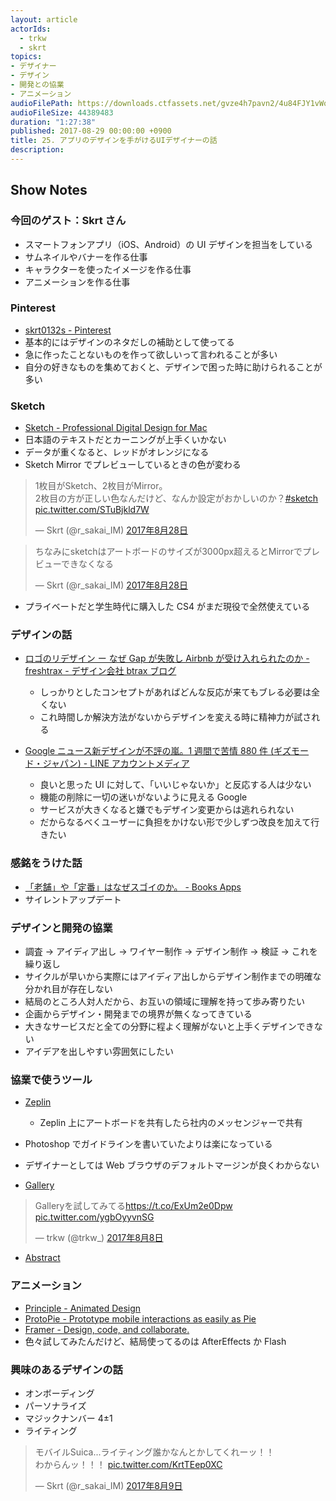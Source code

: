 ```yaml
---
layout: article
actorIds:
  - trkw
  - skrt
topics:
- デザイナー
- デザイン
- 開発との協業
- アニメーション
audioFilePath: https://downloads.ctfassets.net/gvze4h7pavn2/4u84FJY1vWocku2cE6mSAU/a52f236e2634e8d4cf097130b28c08cd/25.mp3
audioFileSize: 44389483
duration: "1:27:38"
published: 2017-08-29 00:00:00 +0900
title: 25. アプリのデザインを手がけるUIデザイナーの話
description:
---
```


## Show Notes

### 今回のゲスト：Skrt さん

* スマートフォンアプリ（iOS、Android）の UI デザインを担当をしている
* サムネイルやバナーを作る仕事
* キャラクターを使ったイメージを作る仕事
* アニメーションを作る仕事

### Pinterest

* [skrt0132s - Pinterest](https://www.pinterest.jp/skrt0132/)
* 基本的にはデザインのネタだしの補助として使ってる
* 急に作ったことないものを作って欲しいって言われることが多い
* 自分の好きなものを集めておくと、デザインで困った時に助けられることが多い

### Sketch

* [Sketch - Professional Digital Design for Mac](https://www.sketchapp.com/)
* 日本語のテキストだとカーニングが上手くいかない
* データが重くなると、レッドがオレンジになる
* Sketch Mirror でプレビューしているときの色が変わる

<blockquote class="twitter-tweet" data-lang="ja"><p lang="ja" dir="ltr">1枚目がSketch、2枚目がMirror。<br>2枚目の方が正しい色なんだけど、なんか設定がおかしいのか？<a href="https://twitter.com/hashtag/sketch?src=hash">#sketch</a> <a href="https://t.co/STuBjkld7W">pic.twitter.com/STuBjkld7W</a></p>&mdash; Skrt (@r_sakai_IM) <a href="https://twitter.com/r_sakai_IM/status/901976306299977728">2017年8月28日</a></blockquote>

<blockquote class="twitter-tweet" data-lang="ja"><p lang="ja" dir="ltr">ちなみにsketchはアートボードのサイズが3000px超えるとMirrorでプレビューできなくなる</p>&mdash; Skrt (@r_sakai_IM) <a href="https://twitter.com/r_sakai_IM/status/901977657222488064">2017年8月28日</a></blockquote>

* プライベートだと学生時代に購入した CS4 がまだ現役で全然使えている

### デザインの話

* [ロゴのリデザイン ー なぜ Gap が失敗し Airbnb が受け入れられたのか - freshtrax - デザイン会社 btrax ブログ](http://blog.btrax.com/jp/2017/07/12/gapandairbnb/)

  * しっかりとしたコンセプトがあればどんな反応が来てもブレる必要は全くない
  * これ時間しか解決方法がないからデザインを変える時に精神力が試される

* [Google ニュース新デザインが不評の嵐。1 週間で苦情 880 件 (ギズモード・ジャパン) - LINE アカウントメディア](http://news.line.me/issue/oa-gizmodo/522052a00da2)
  * 良いと思った UI に対して、「いいじゃないか」と反応する人は少ない
  * 機能の削除に一切の迷いがないように見える Google
  * サービスが大きくなると嫌でもデザイン変更からは逃れられない
  * だからなるべくユーザーに負担をかけない形で少しずつ改良を加えて行きたい

### 感銘をうけた話

* [「老舗」や「定番」はなぜスゴイのか。 - Books Apps](http://blog.tinect.jp/?p=11627)
* サイレントアップデート

### デザインと開発の協業

* 調査 → アイディア出し → ワイヤー制作 → デザイン制作 → 検証 → これを繰り返し
* サイクルが早いから実際にはアイディア出しからデザイン制作までの明確な分かれ目が存在しない
* 結局のところ人対人だから、お互いの領域に理解を持って歩み寄りたい
* 企画からデザイン・開発までの境界が無くなってきている
* 大きなサービスだと全ての分野に程よく理解がないと上手くデザインできない
* アイデアを出しやすい雰囲気にしたい

### 協業で使うツール

* [Zeplin](https://zeplin.io/)
  * Zeplin 上にアートボードを共有したら社内のメッセンジャーで共有
* Photoshop でガイドラインを書いていたよりは楽になっている
* デザイナーとしては Web ブラウザのデフォルトマージンが良くわからない

* [Gallery](https://material.io/gallery/)

<blockquote class="twitter-tweet" data-lang="ja"><p lang="ja" dir="ltr">Galleryを試してみてる<a href="https://t.co/ExUm2e0Dpw">https://t.co/ExUm2e0Dpw</a> <a href="https://t.co/ygbOyyvnSG">pic.twitter.com/ygbOyyvnSG</a></p>&mdash; trkw (@trkw_) <a href="https://twitter.com/trkw_/status/894817224065556480">2017年8月8日</a></blockquote>

* [Abstract](https://www.goabstract.com/)

### アニメーション

* [Principle - Animated Design](http://principleformac.com/)
* [ProtoPie - Prototype mobile interactions as easily as Pie](https://www.protopie.io/)
* [Framer - Design, code, and collaborate.](https://framer.com/)
* 色々試してみたんだけど、結局使ってるのは AfterEffects か Flash

### 興味のあるデザインの話

* オンボーディング
* パーソナライズ
* マジックナンバー 4±1
* ライティング

<blockquote class="twitter-tweet" data-lang="ja"><p lang="ja" dir="ltr">モバイルSuica...ライティング誰かなんとかしてくれーッ！！<br>わからんッ！！！ <a href="https://t.co/KrtTEep0XC">pic.twitter.com/KrtTEep0XC</a></p>&mdash; Skrt (@r_sakai_IM) <a href="https://twitter.com/r_sakai_IM/status/895124457034993665">2017年8月9日</a></blockquote>
